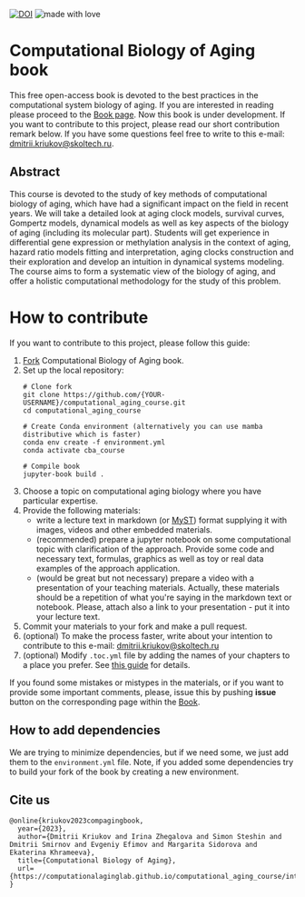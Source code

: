[![DOI](https://zenodo.org/badge/519051051.svg)](https://zenodo.org/doi/10.5281/zenodo.10400595)
![made with love](https://img.shields.io/badge/made%20with%20%E2%9D%A4%EF%B8%8F-8A2BE2)

# Computational Biology of Aging book

This free open-access book is devoted to the best practices in the computational system biology of aging. If you are interested in reading please proceed to the [Book page](https://computationalaginglab.github.io/computational_aging_course/intro.html). Now this book is under development. If you want to contribute to this project, please read our short contribution remark below. If you have some questions feel free to write to this e-mail: <dmitrii.kriukov@skoltech.ru>.

## Abstract
This course is devoted to the study of key methods of computational biology of aging, which have had a significant impact on the field in recent years. We will take a detailed look at aging clock models, survival curves, Gompertz models, dynamical models as well as key aspects of the biology of aging (including its molecular part). Students will get experience in differential gene expression or methylation analysis in the context of aging, hazard ratio models fitting and interpretation, aging clocks construction and their exploration and develop an intuition in dynamical systems modeling. The course aims to form a systematic view of the biology of aging, and offer a holistic computational methodology for the study of this problem.


# How to contribute

If you want to contribute to this project, please follow this guide:
1. [Fork](https://docs.github.com/en/get-started/quickstart/fork-a-repo) Computational Biology of Aging book.
2. Set up the local repository:
    ```
    # Clone fork
    git clone https://github.com/{YOUR-USERNAME}/computational_aging_course.git
    cd computational_aging_course

    # Create Conda environment (alternatively you can use mamba distributive which is faster)
    conda env create -f environment.yml
    conda activate cba_course

    # Compile book
    jupyter-book build .
    ```
2. Choose a topic on computational aging biology where you have particular expertise.
3. Provide the following materials:
    * write a lecture text in markdown (or [MyST](https://jupyterbook.org/en/stable/content/myst.html)) format supplying it with images, videos and other embedded materials.
    * (recommended) prepare a jupyter notebook on some computational topic with clarification of the approach. Provide some code and necessary text, formulas, graphics as well as toy or real data examples of the approach application.
    * (would be great but not necessary) prepare a video with a presentation of your teaching materials. Actually, these materials should be a repetition of what you're saying in the markdown text or notebook. Please, attach also a link to your presentation - put it into your lecture text.
4. Commit your materials to your fork and make a pull request.
5. (optional) To make the process faster, write about your intention to contribute to this e-mail: <dmitrii.kriukov@skoltech.ru>
6. (optional) Modify `.toc.yml` file by adding the names of your chapters to a place you prefer. See [this guide](https://jupyterbook.org/en/stable/structure/configure.html?highlight=.toc#configure-all-entries-in-the-toc) for details.

If you found some mistakes or mistypes in the materials, or if you want to provide some important comments, please, issue this by pushing **issue** button on the corresponding page within the [Book](https://computationalaginglab.github.io/computational_aging_course/intro.html).


## How to add dependencies
We are trying to minimize dependencies, but if we need some, we just add them to the `environment.yml` file. Note, if you added some dependencies try to build your fork of the book by creating a new environment.

## Cite us 
```
@online{kriukov2023compagingbook,
  year={2023},
  author={Dmitrii Kriukov and Irina Zhegalova and Simon Steshin and Dmitrii Smirnov and Evgeniy Efimov and Margarita Sidorova and Ekaterina Khrameeva},
  title={Computational Biology of Aging},
  url={https://computationalaginglab.github.io/computational_aging_course/intro.html},
}
```